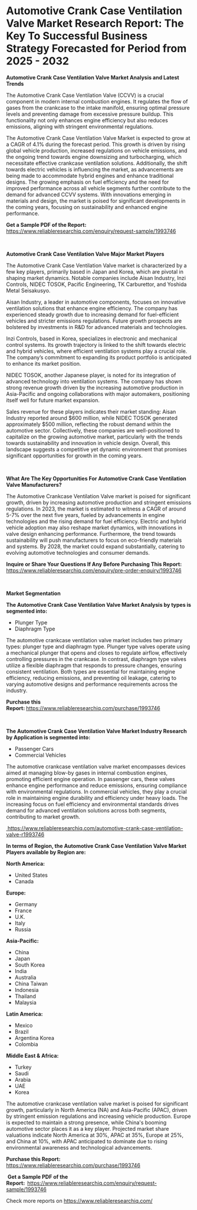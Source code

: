 <p><h1>Automotive Crank Case Ventilation Valve Market Research Report: The Key To Successful Business Strategy Forecasted for Period from 2025 - 2032</h1></p><p><strong>Automotive Crank Case Ventilation Valve Market Analysis and Latest Trends</strong></p>
<p><p>The Automotive Crank Case Ventilation Valve (CCVV) is a crucial component in modern internal combustion engines. It regulates the flow of gases from the crankcase to the intake manifold, ensuring optimal pressure levels and preventing damage from excessive pressure buildup. This functionality not only enhances engine efficiency but also reduces emissions, aligning with stringent environmental regulations.</p><p>The Automotive Crank Case Ventilation Valve Market is expected to grow at a CAGR of 4.1% during the forecast period. This growth is driven by rising global vehicle production, increased regulations on vehicle emissions, and the ongoing trend towards engine downsizing and turbocharging, which necessitate effective crankcase ventilation solutions. Additionally, the shift towards electric vehicles is influencing the market, as advancements are being made to accommodate hybrid engines and enhance traditional designs. The growing emphasis on fuel efficiency and the need for improved performance across all vehicle segments further contribute to the demand for advanced CCVV systems. With innovations emerging in materials and design, the market is poised for significant developments in the coming years, focusing on sustainability and enhanced engine performance.</p></p>
<p><strong>Get a Sample PDF of the Report:&nbsp;</strong> <a href="https://www.reliableresearchiq.com/enquiry/request-sample/1993746?utm_campaign=1144&utm_medium=2&utm_source=Github&utm_content=ia&utm_term=15012025&utm_id=automotive-crank-case-ventilation-valve">https://www.reliableresearchiq.com/enquiry/request-sample/1993746</a></p>
<p>&nbsp;</p>
<p><strong>Automotive Crank Case Ventilation Valve Major Market Players</strong></p>
<p><p>The Automotive Crank Case Ventilation Valve market is characterized by a few key players, primarily based in Japan and Korea, which are pivotal in shaping market dynamics. Notable companies include Aisan Industry, Inzi Controls, NIDEC TOSOK, Pacific Engineering, TK Carburettor, and Yoshida Metal Seisakusyo.</p><p>Aisan Industry, a leader in automotive components, focuses on innovative ventilation solutions that enhance engine efficiency. The company has experienced steady growth due to increasing demand for fuel-efficient vehicles and stricter emissions regulations. Future growth prospects are bolstered by investments in R&D for advanced materials and technologies.</p><p>Inzi Controls, based in Korea, specializes in electronic and mechanical control systems. Its growth trajectory is linked to the shift towards electric and hybrid vehicles, where efficient ventilation systems play a crucial role. The company’s commitment to expanding its product portfolio is anticipated to enhance its market position.</p><p>NIDEC TOSOK, another Japanese player, is noted for its integration of advanced technology into ventilation systems. The company has shown strong revenue growth driven by the increasing automotive production in Asia-Pacific and ongoing collaborations with major automakers, positioning itself well for future market expansion.</p><p>Sales revenue for these players indicates their market standing: Aisan Industry reported around $600 million, while NIDEC TOSOK generated approximately $500 million, reflecting the robust demand within the automotive sector. Collectively, these companies are well-positioned to capitalize on the growing automotive market, particularly with the trends towards sustainability and innovation in vehicle design. Overall, this landscape suggests a competitive yet dynamic environment that promises significant opportunities for growth in the coming years.</p></p>
<p>&nbsp;</p>
<p><strong>What Are The Key Opportunities For Automotive Crank Case Ventilation Valve Manufacturers?</strong></p>
<p><p>The Automotive Crankcase Ventilation Valve market is poised for significant growth, driven by increasing automotive production and stringent emissions regulations. In 2023, the market is estimated to witness a CAGR of around 5-7% over the next five years, fueled by advancements in engine technologies and the rising demand for fuel efficiency. Electric and hybrid vehicle adoption may also reshape market dynamics, with innovations in valve design enhancing performance. Furthermore, the trend towards sustainability will push manufacturers to focus on eco-friendly materials and systems. By 2028, the market could expand substantially, catering to evolving automotive technologies and consumer demands.</p></p>
<p><strong>Inquire or Share Your Questions If Any Before Purchasing This Report:</strong> <a href="https://www.reliableresearchiq.com/enquiry/pre-order-enquiry/1993746?utm_campaign=1144&utm_medium=2&utm_source=Github&utm_content=ia&utm_term=15012025&utm_id=automotive-crank-case-ventilation-valve">https://www.reliableresearchiq.com/enquiry/pre-order-enquiry/1993746</a></p>
<p>&nbsp;</p>
<p><strong>Market Segmentation</strong></p>
<p><strong>The Automotive Crank Case Ventilation Valve Market Analysis by types is segmented into:</strong></p>
<p><ul><li>Plunger Type</li><li>Diaphragm Type</li></ul></p>
<p><p>The automotive crankcase ventilation valve market includes two primary types: plunger type and diaphragm type. Plunger type valves operate using a mechanical plunger that opens and closes to regulate airflow, effectively controlling pressures in the crankcase. In contrast, diaphragm type valves utilize a flexible diaphragm that responds to pressure changes, ensuring consistent ventilation. Both types are essential for maintaining engine efficiency, reducing emissions, and preventing oil leakage, catering to varying automotive designs and performance requirements across the industry.</p></p>
<p><strong>Purchase this Report:&nbsp;</strong><a href="https://www.reliableresearchiq.com/purchase/1993746?utm_campaign=1144&utm_medium=2&utm_source=Github&utm_content=ia&utm_term=15012025&utm_id=automotive-crank-case-ventilation-valve">https://www.reliableresearchiq.com/purchase/1993746</a></p>
<p>&nbsp;</p>
<p><strong>The Automotive Crank Case Ventilation Valve Market Industry Research by Application is segmented into:</strong></p>
<p><ul><li>Passenger Cars</li><li>Commercial Vehicles</li></ul></p>
<p><p>The automotive crankcase ventilation valve market encompasses devices aimed at managing blow-by gases in internal combustion engines, promoting efficient engine operation. In passenger cars, these valves enhance engine performance and reduce emissions, ensuring compliance with environmental regulations. In commercial vehicles, they play a crucial role in maintaining engine durability and efficiency under heavy loads. The increasing focus on fuel efficiency and environmental standards drives demand for advanced ventilation solutions across both segments, contributing to market growth.</p></p>
<p><a href="https://www.reliableresearchiq.com/automotive-crank-case-ventilation-valve-r1993746?utm_campaign=1144&utm_medium=2&utm_source=Github&utm_content=ia&utm_term=15012025&utm_id=automotive-crank-case-ventilation-valve">&nbsp;https://www.reliableresearchiq.com/automotive-crank-case-ventilation-valve-r1993746</a></p>
<p><strong>In terms of Region, the Automotive Crank Case Ventilation Valve Market Players available by Region are:</strong></p>
<p>
    <p> <strong> North America: </strong>
        <ul>
            <li>United States</li>
            <li>Canada</li>
        </ul>
        </p> 
    <p> <strong> Europe: </strong>
        <ul>
            <li>Germany</li>
            <li>France</li>
            <li>U.K.</li>
            <li>Italy</li>
            <li>Russia</li>
        </ul>
        </p> 
    <p> <strong> Asia-Pacific: </strong>
        <ul>
            <li>China</li>
            <li>Japan</li>
            <li>South Korea</li>
            <li>India</li>
            <li>Australia</li>
            <li>China Taiwan</li>
            <li>Indonesia</li>
            <li>Thailand</li>
            <li>Malaysia</li>
        </ul>
        </p> 
    <p> <strong> Latin America: </strong>
        <ul>
            <li>Mexico</li>
            <li>Brazil</li>
            <li>Argentina Korea</li>
            <li>Colombia</li>
        </ul>
        </p> 
    <p> <strong> Middle East & Africa: </strong>
        <ul>
            <li>Turkey</li>
            <li>Saudi</li>
            <li>Arabia</li>
            <li>UAE</li>
            <li>Korea</li>
        </ul>
    </p>
    </p>
<p><p>The automotive crankcase ventilation valve market is poised for significant growth, particularly in North America (NA) and Asia-Pacific (APAC), driven by stringent emission regulations and increasing vehicle production. Europe is expected to maintain a strong presence, while China's booming automotive sector places it as a key player. Projected market share valuations indicate North America at 30%, APAC at 35%, Europe at 25%, and China at 10%, with APAC anticipated to dominate due to rising environmental awareness and technological advancements.</p></p>
<p><strong>Purchase this Report: </strong><a href="https://www.reliableresearchiq.com/purchase/1993746?utm_campaign=1144&utm_medium=2&utm_source=Github&utm_content=ia&utm_term=15012025&utm_id=automotive-crank-case-ventilation-valve">https://www.reliableresearchiq.com/purchase/1993746</a></p>
<p>&nbsp;<strong>Get a Sample PDF of the Report:&nbsp;&nbsp;</strong><a href="https://www.reliableresearchiq.com/enquiry/request-sample/1993746?utm_campaign=1144&utm_medium=2&utm_source=Github&utm_content=ia&utm_term=15012025&utm_id=automotive-crank-case-ventilation-valve">https://www.reliableresearchiq.com/enquiry/request-sample/1993746</a></p>
<p><strong></strong></p>
<p>Check more reports on <a href="https://www.reliableresearchiq.com/?utm_campaign=1144&utm_medium=2&utm_source=Github&utm_content=ia&utm_term=15012025&utm_id=automotive-crank-case-ventilation-valve">https://www.reliableresearchiq.com/</a></p>